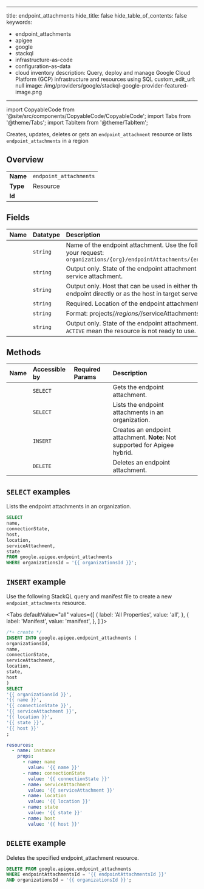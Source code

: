 
---
title: endpoint_attachments
hide_title: false
hide_table_of_contents: false
keywords:
  - endpoint_attachments
  - apigee
  - google
  - stackql
  - infrastructure-as-code
  - configuration-as-data
  - cloud inventory
description: Query, deploy and manage Google Cloud Platform (GCP) infrastructure and resources using SQL
custom_edit_url: null
image: /img/providers/google/stackql-google-provider-featured-image.png
---

import CopyableCode from '@site/src/components/CopyableCode/CopyableCode';
import Tabs from '@theme/Tabs';
import TabItem from '@theme/TabItem';

Creates, updates, deletes or gets an <code>endpoint_attachment</code> resource or lists <code>endpoint_attachments</code> in a region

## Overview
<table><tbody>
<tr><td><b>Name</b></td><td><code>endpoint_attachments</code></td></tr>
<tr><td><b>Type</b></td><td>Resource</td></tr>
<tr><td><b>Id</b></td><td><CopyableCode code="google.apigee.endpoint_attachments" /></td></tr>
</tbody></table>

## Fields
| Name | Datatype | Description |
|:-----|:---------|:------------|
| <CopyableCode code="name" /> | `string` | Name of the endpoint attachment. Use the following structure in your request: `organizations/{org}/endpointAttachments/{endpoint_attachment}` |
| <CopyableCode code="connectionState" /> | `string` | Output only. State of the endpoint attachment connection to the service attachment. |
| <CopyableCode code="host" /> | `string` | Output only. Host that can be used in either the HTTP target endpoint directly or as the host in target server. |
| <CopyableCode code="location" /> | `string` | Required. Location of the endpoint attachment. |
| <CopyableCode code="serviceAttachment" /> | `string` | Format: projects/*/regions/*/serviceAttachments/* |
| <CopyableCode code="state" /> | `string` | Output only. State of the endpoint attachment. Values other than `ACTIVE` mean the resource is not ready to use. |

## Methods
| Name | Accessible by | Required Params | Description |
|:-----|:--------------|:----------------|:------------|
| <CopyableCode code="organizations_endpoint_attachments_get" /> | `SELECT` | <CopyableCode code="endpointAttachmentsId, organizationsId" /> | Gets the endpoint attachment. |
| <CopyableCode code="organizations_endpoint_attachments_list" /> | `SELECT` | <CopyableCode code="organizationsId" /> | Lists the endpoint attachments in an organization. |
| <CopyableCode code="organizations_endpoint_attachments_create" /> | `INSERT` | <CopyableCode code="organizationsId" /> | Creates an endpoint attachment. **Note:** Not supported for Apigee hybrid. |
| <CopyableCode code="organizations_endpoint_attachments_delete" /> | `DELETE` | <CopyableCode code="endpointAttachmentsId, organizationsId" /> | Deletes an endpoint attachment. |

## `SELECT` examples

Lists the endpoint attachments in an organization.

```sql
SELECT
name,
connectionState,
host,
location,
serviceAttachment,
state
FROM google.apigee.endpoint_attachments
WHERE organizationsId = '{{ organizationsId }}'; 
```

## `INSERT` example

Use the following StackQL query and manifest file to create a new <code>endpoint_attachments</code> resource.

<Tabs
    defaultValue="all"
    values={[
        { label: 'All Properties', value: 'all', },
        { label: 'Manifest', value: 'manifest', },
    ]
}>
<TabItem value="all">

```sql
/*+ create */
INSERT INTO google.apigee.endpoint_attachments (
organizationsId,
name,
connectionState,
serviceAttachment,
location,
state,
host
)
SELECT 
'{{ organizationsId }}',
'{{ name }}',
'{{ connectionState }}',
'{{ serviceAttachment }}',
'{{ location }}',
'{{ state }}',
'{{ host }}'
;
```
</TabItem>
<TabItem value="manifest">

```yaml
resources:
  - name: instance
    props:
      - name: name
        value: '{{ name }}'
      - name: connectionState
        value: '{{ connectionState }}'
      - name: serviceAttachment
        value: '{{ serviceAttachment }}'
      - name: location
        value: '{{ location }}'
      - name: state
        value: '{{ state }}'
      - name: host
        value: '{{ host }}'

```
</TabItem>
</Tabs>

## `DELETE` example

Deletes the specified endpoint_attachment resource.

```sql
DELETE FROM google.apigee.endpoint_attachments
WHERE endpointAttachmentsId = '{{ endpointAttachmentsId }}'
AND organizationsId = '{{ organizationsId }}';
```
